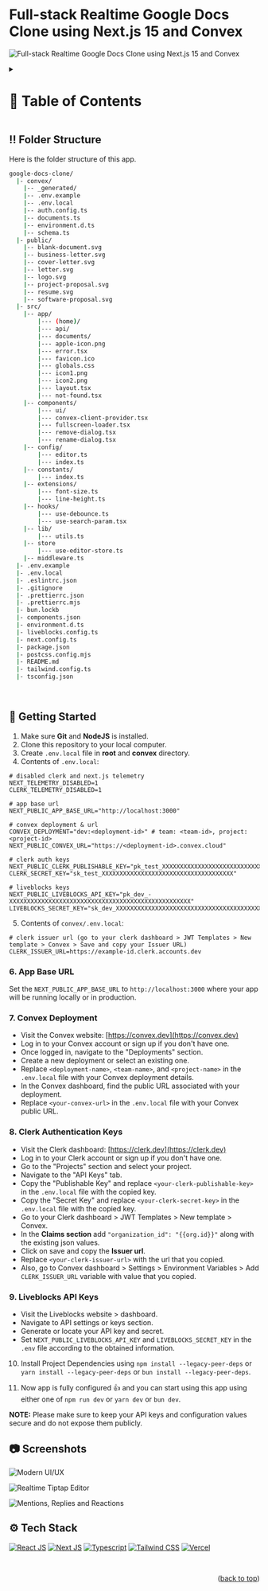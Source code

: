 <a name="readme-top"></a>

# Full-stack Realtime Google Docs Clone using Next.js 15 and Convex

![Full-stack Realtime Google Docs Clone using Next.js 15 and Convex](/.github/images/img_main.png 'Full-stack Realtime Google Docs Clone using Next.js 15 and Convex')


<!-- Table of Contents -->
<details>

<summary>

# :notebook_with_decorative_cover: Table of Contents

</summary>

- [Folder Structure](#bangbang-folder-structure)
- [Getting Started](#toolbox-getting-started)
- [Screenshots](#camera-screenshots)
- [Tech Stack](#gear-tech-stack)
- [Stats](#wrench-stats)
- [Contribute](#raised_hands-contribute)
- [Acknowledgements](#gem-acknowledgements)
- [Buy Me a Coffee](#coffee-buy-me-a-coffee)
- [Follow Me](#rocket-follow-me)
- [Learn More](#books-learn-more)
- [Deploy on Vercel](#page_with_curl-deploy-on-vercel)
- [Give A Star](#star-give-a-star)
- [Star History](#star2-star-history)
- [Give A Star](#star-give-a-star)

</details>

## :bangbang: Folder Structure

Here is the folder structure of this app.

```bash
google-docs-clone/
  |- convex/
    |-- _generated/
    |-- .env.example
    |-- .env.local
    |-- auth.config.ts
    |-- documents.ts
    |-- environment.d.ts
    |-- schema.ts
  |- public/
    |-- blank-document.svg
    |-- business-letter.svg
    |-- cover-letter.svg
    |-- letter.svg
    |-- logo.svg
    |-- project-proposal.svg
    |-- resume.svg
    |-- software-proposal.svg
  |- src/
    |-- app/
        |--- (home)/
        |--- api/
        |--- documents/
        |--- apple-icon.png
        |--- error.tsx
        |--- favicon.ico
        |--- globals.css
        |--- icon1.png
        |--- icon2.png
        |--- layout.tsx
        |--- not-found.tsx
    |-- components/
        |--- ui/
        |--- convex-client-provider.tsx
        |--- fullscreen-loader.tsx
        |--- remove-dialog.tsx
        |--- rename-dialog.tsx
    |-- config/
        |--- editor.ts
        |--- index.ts
    |-- constants/
        |--- index.ts
    |-- extensions/
        |--- font-size.ts
        |--- line-height.ts
    |-- hooks/
        |--- use-debounce.ts
        |--- use-search-param.tsx
    |-- lib/
        |--- utils.ts
    |-- store
        |--- use-editor-store.ts
    |-- middleware.ts
  |- .env.example
  |- .env.local
  |- .eslintrc.json
  |- .gitignore
  |- .prettierrc.json
  |- .prettierrc.mjs
  |- bun.lockb
  |- components.json
  |- environment.d.ts
  |- liveblocks.config.ts
  |- next.config.ts
  |- package.json
  |- postcss.config.mjs
  |- README.md
  |- tailwind.config.ts
  |- tsconfig.json
```

<br />

## :toolbox: Getting Started

1. Make sure **Git** and **NodeJS** is installed.
2. Clone this repository to your local computer.
3. Create `.env.local` file in **root** and **convex** directory.
4. Contents of `.env.local`:

```env
# disabled clerk and next.js telemetry
NEXT_TELEMETRY_DISABLED=1
CLERK_TELEMETRY_DISABLED=1

# app base url
NEXT_PUBLIC_APP_BASE_URL="http://localhost:3000"

# convex deployment & url
CONVEX_DEPLOYMENT="dev:<deployment-id>" # team: <team-id>, project: <project-id>
NEXT_PUBLIC_CONVEX_URL="https://<deployment-id>.convex.cloud"

# clerk auth keys
NEXT_PUBLIC_CLERK_PUBLISHABLE_KEY="pk_test_XXXXXXXXXXXXXXXXXXXXXXXXXXXXXXXXXXXXXXXXXXXXXXXXXXXXXXXXX"
CLERK_SECRET_KEY="sk_test_XXXXXXXXXXXXXXXXXXXXXXXXXXXXXXXXXXXXX"

# liveblocks keys
NEXT_PUBLIC_LIVEBLOCKS_API_KEY="pk_dev_-XXXXXXXXXXXXXXXXXXXXXXXXXXXXXXXXXXXXXXXXXXXXXXXXXXX"
LIVEBLOCKS_SECRET_KEY="sk_dev_XXXXXXXXXXXXXXXXXXXXXXXXXXXXXXXXXXXXXXXXXXXXXXXXXXXXXXXXX"

```

5. Contents of `convex/.env.local`:

```env
# clerk issuer url (go to your clerk dashboard > JWT Templates > New template > Convex > Save and copy your Issuer URL)
CLERK_ISSUER_URL=https://example-id.clerk.accounts.dev

```

### 6. App Base URL

Set the `NEXT_PUBLIC_APP_BASE_URL` to `http://localhost:3000` where your app will be running locally or in production.

### 7. Convex Deployment

- Visit the Convex website: [https://convex.dev](https://convex.dev)
- Log in to your Convex account or sign up if you don't have one.
- Once logged in, navigate to the "Deployments" section.
- Create a new deployment or select an existing one.
- Replace `<deployment-name>`, `<team-name>`, and `<project-name>` in the `.env.local` file with your Convex deployment details.
- In the Convex dashboard, find the public URL associated with your deployment.
- Replace `<your-convex-url>` in the `.env.local` file with your Convex public URL.

### 8. Clerk Authentication Keys

- Visit the Clerk dashboard: [https://clerk.dev](https://clerk.dev)
- Log in to your Clerk account or sign up if you don't have one.
- Go to the "Projects" section and select your project.
- Navigate to the "API Keys" tab.
- Copy the "Publishable Key" and replace `<your-clerk-publishable-key>` in the `.env.local` file with the copied key.
- Copy the "Secret Key" and replace `<your-clerk-secret-key>` in the `.env.local` file with the copied key.
- Go to your Clerk dashboard > JWT Templates > New template > Convex.
- In the **Claims section** add `"organization_id": "{{org.id}}"` along with the existing json values.
- Click on save and copy the **Issuer url**.
- Replace `<your-clerk-issuer-url>` with the url that you copied.
- Also, go to Convex dashboard > Settings > Environment Variables > Add `CLERK_ISSUER_URL` variable with value that you copied.

### 9. Liveblocks API Keys

- Visit the Liveblocks website > dashboard.
- Navigate to API settings or keys section.
- Generate or locate your API key and secret.
- Set `NEXT_PUBLIC_LIVEBLOCKS_API_KEY` and `LIVEBLOCKS_SECRET_KEY` in the `.env` file according to the obtained information.

10. Install Project Dependencies using `npm install --legacy-peer-deps` or `yarn install --legacy-peer-deps` or `bun install --legacy-peer-deps`.

11. Now app is fully configured 👍 and you can start using this app using either one of `npm run dev` or `yarn dev` or `bun dev`.

**NOTE:** Please make sure to keep your API keys and configuration values secure and do not expose them publicly.

## :camera: Screenshots

![Modern UI/UX](/.github/images/img1.png 'Modern UI/UX')

![Realtime Tiptap Editor](/.github/images/img2.png 'TiptapRealtime Tiptap Editor')

![Mentions, Replies and Reactions](/.github/images/img3.png 'Mentions, Replies and Reactions')

## :gear: Tech Stack

[![React JS](https://skillicons.dev/icons?i=react 'React JS')](https://react.dev/ 'React JS') [![Next JS](https://skillicons.dev/icons?i=next 'Next JS')](https://nextjs.org/ 'Next JS') [![Typescript](https://skillicons.dev/icons?i=ts 'Typescript')](https://www.typescriptlang.org/ 'Typescript') [![Tailwind CSS](https://skillicons.dev/icons?i=tailwind 'Tailwind CSS')](https://tailwindcss.com/ 'Tailwind CSS') [![Vercel](https://skillicons.dev/icons?i=vercel 'Vercel')](https://vercel.app/ 'Vercel')



<br />
<p align="right">(<a href="#readme-top">back to top</a>)</p>
